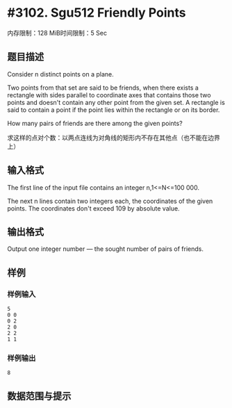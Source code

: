# #3102. Sgu512 Friendly Points

内存限制：128 MiB时间限制：5 Sec

## 题目描述


Consider n distinct points on a plane.

Two points from that set are said to be friends, when there exists a rectangle with sides parallel to coordinate axes that contains those two points and doesn't contain any other point from the given set. A rectangle is said to contain a point if the point lies within the rectangle or on its border.

How many pairs of friends are there among the given points?

求这样的点对个数：以两点连线为对角线的矩形内不存在其他点（也不能在边界上）

## 输入格式

The first line of the input file contains an integer n,1<=N<=100 000.

The next n lines contain two integers each, the coordinates of the given points. The coordinates don't exceed 109 by absolute value.

## 输出格式

 

Output one integer number &mdash; the sought number of pairs of friends.

## 样例

### 样例输入

    
    5
    0 0
    0 2
    2 0
    2 2
    1 1
    
    
    

### 样例输出

    
    8
    

## 数据范围与提示
